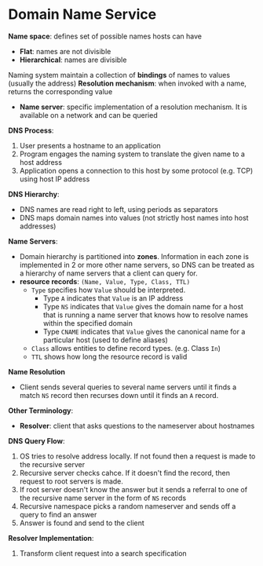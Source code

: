 # Domain Name Service
**Name space**: defines set of possible names hosts can have
* **Flat**: names are not divisible
* **Hierarchical**: names are divisible

Naming system maintain a collection of **bindings** of names to values (usually the address)
**Resolution mechanism**: when invoked with a name, returns the corresponding value
* **Name server**: specific implementation of a resolution mechanism. It is available on a network and can be queried

**DNS Process**:
1. User presents a hostname to an application
2. Program engages the naming system to translate the given name to a host address
3. Application opens a connection to this host by some protocol (e.g. TCP) using host IP address

**DNS Hierarchy**:
* DNS names are read right to left, using periods as separators
* DNS maps domain names into values (not strictly host names into host addresses)

**Name Servers**:
* Domain hierarchy is partitioned into **zones**. Information in each zone is implemented in 2 or more other name servers, so DNS can be treated as a hierarchy of name servers that a client can query for.
* **resource records**: `(Name, Value, Type, Class, TTL)`
  * `Type` specifies how `Value` should be interpreted.
    * Type `A` indicates that `Value` is an IP address
    * Type `NS` indicates that `Value` gives the domain name for a host that is running a name server that knows how to resolve names within the specified domain
    * Type `CNAME` indicates that `Value` gives the canonical name for a particular host (used to define aliases)
  * `Class` allows entities to define record types. (e.g. Class `In`)
  * `TTL` shows how long the resource record is valid

**Name Resolution**
* Client sends several queries to several name servers until it finds a match `NS` record then recurses down until it finds an `A` record.

**Other Terminology**:
* **Resolver**: client that asks questions to the nameserver about hostnames

**DNS Query Flow**:
1. OS tries to resolve address locally. If not found then a request is made to the recursive server
2. Recursive server checks cahce. If it doesn't find the record, then request to root servers is made.
3. If root server doesn't know the answer but it sends a referral to one of the recursive name server in the form of `NS` records
4. Recursive namespace picks a random nameserver and sends off a query to find an answer
5. Answer is found and send to the client

**Resolver Implementation**:
1. Transform client request into a search specification
